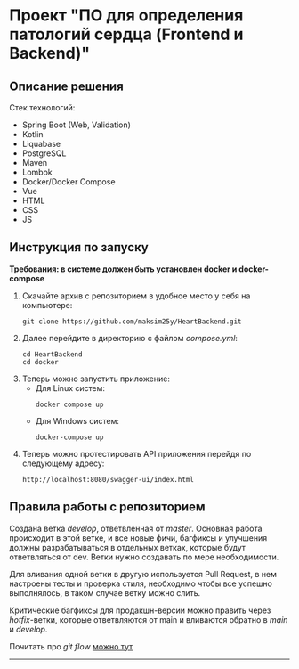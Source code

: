 # Проект "ПО для определения патологий сердца (Frontend и Backend)"
## Описание решения
Стек технологий:
* Spring Boot (Web, Validation)
* Kotlin
* Liquabase
* PostgreSQL
* Maven
* Lombok
* Docker/Docker Compose
* Vue
* HTML
* CSS
* JS
## Инструкция по запуску
**Требования: в системе должен быть установлен docker и docker-compose**

1. Скачайте архив с репозиторием в удобное место у себя на компьютере:
    ```
    git clone https://github.com/maksim25y/HeartBackend.git
    ```
2. Далее перейдите в директорию с файлом *compose.yml*:
    ```
    cd HeartBackend
    cd docker
    ```
3. Теперь можно запустить приложение:
    * Для Linux систем:
      ```
      docker compose up
      ```
    * Для Windows систем:
      ```
      docker-compose up
      ```
4. Теперь можно протестировать API приложения перейдя по следующему адресу:
      ```
      http://localhost:8080/swagger-ui/index.html
      ```
## Правила работы с репозиторием
Cоздана ветка *develop*, ответвленная от *master*. Основная работа происходит в этой ветке, и все новые фичи, 
багфиксы и улучшения должны разрабатываться в отдельных ветках, которые будут ответвляться от dev. Ветки 
нужно создавать по мере необходимости.

Для вливания одной ветки в другую используется Pull Request, в нем настроены тесты и проверка стиля, необходимо чтобы 
все успешно выполнялось, в таком случае ветку 
можно слить.

Критические багфиксы для продакшн-версии можно править через *hotfix*-ветки, которые ответвляются от main и вливаются 
обратно в *main* и *develop*.

Почитать про *git flow* [можно тут](https://habr.com/ru/articles/767424/ "habr.ru")

---
